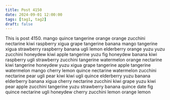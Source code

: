 ```yaml
---
title: Post 4150
date: 2024-09-01 12:00:00
tags: [tag1, tag2]
draft: false
---
```

This is post 4150.
mango
quince
tangerine
orange
orange
zucchini
nectarine
kiwi
raspberry
xigua
grape
tangerine
banana
mango
tangerine
xigua
strawberry
raspberry
banana
ugli
lemon
elderberry
orange
yuzu
yuzu
zucchini
honeydew
kiwi
apple
tangerine
yuzu
fig
honeydew
banana
kiwi
raspberry
ugli
strawberry
zucchini
tangerine
watermelon
orange
nectarine
kiwi
tangerine
honeydew
yuzu
xigua
grape
tangerine
apple
tangerine
watermelon
mango
cherry
lemon
quince
nectarine
watermelon
zucchini
nectarine
pear
ugli
pear
kiwi
kiwi
ugli
quince
elderberry
yuzu
banana
elderberry
banana
xigua
cherry
nectarine
zucchini
kiwi
grape
yuzu
kiwi
pear
apple
zucchini
tangerine
yuzu
strawberry
banana
quince
date
fig
quince
nectarine
ugli
honeydew
cherry
zucchini
lemon
orange
lemon
